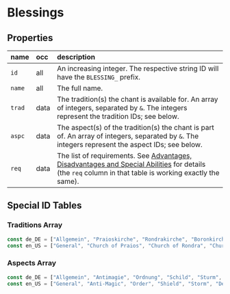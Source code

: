 # Blessings

## Properties

name | occ | description
:--- | :--- | :---
`id` | all | An increasing integer. The respective string ID will have the `BLESSING_` prefix.
`name` | all | The full name.
`trad` | data | The tradition(s) the chant is available for. An array of integers, separated by `&`. The integers represent the tradition IDs; see below.
`aspc` | data | The aspect(s) of the tradition(s) the chant is part of. An array of integers, separated by `&`. The integers represent the aspect IDs; see below.
`req` | data | The list of requirements. See [Advantages, Disadvantages and Special Abilities](activatables.md) for details (the `req` column in that table is working exactly the same).

## Special ID Tables

### Traditions Array

```ts
const de_DE = ["Allgemein", "Praioskirche", "Rondrakirche", "Boronkirche", "Hesindekirche", "Phexkirche", "Perainekirche"]
const en_US = ["General", "Church of Praios", "Church of Rondra", "Church of Boron", "Church of Hesinde", "Church of Phex", "Church of Peraine"]
```

### Aspects Array

```ts
const de_DE = ["Allgemein", "Antimagie", "Ordnung", "Schild", "Sturm", "Tod", "Traum", "Magie", "Wissen", "Handel", "Schatten", "Heilung", "Landwirtschaft"]
const en_US = ["General", "Anti-Magic", "Order", "Shield", "Storm", "Death", "Dream", "Magic", "Knowledge", "Commerce", "Shadow", "Healing", "Agriculture"]
```
